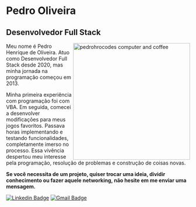 # Pedro Oliveira

## Desenvolvedor Full Stack
<img src="https://raw.githubusercontent.com/MicaelliMedeiros/micaellimedeiros/master/image/computer-illustration.png" min-width="100px" max-width="320px" width="320px" align="right" alt="pedrohrocodes computer and coffee">

Meu nome é Pedro Henrique de Oliveira. Atuo como Desenvolvedor Full Stack desde 2020, mas minha jornada na programação começou em 2013.

Minha primeira experiência com programação foi com VBA. Em seguida, comecei a desenvolver modificações para meus jogos favoritos. Passava horas implementando e testando funcionalidades, completamente imerso no processo. Essa vivência despertou meu interesse pela programação, resolução de problemas e construção de coisas novas.

**Se você necessita de um projeto, quiser trocar uma ideia, dividir conhecimento ou fazer aquele networking, não hesite em me enviar uma mensagem.**

[![Linkedin Badge](https://img.shields.io/badge/-Meu%20LinkedIn-F2F0E3?style=flat-square&logo=Linkedin&logoColor=212121&link=https://www.linkedin.com/in/pedrohrocodes/)](https://www.linkedin.com/in/pedrohrocodes/) 
[![Gmail Badge](https://img.shields.io/badge/-iuricold99@gmail.com-F2F0E3?style=flat-square&logo=Gmail&logoColor=212121&link=mailto:pedro.hrochaoliveira@gmail.com)](mailto:pedro.hrochaoliveira@gmail.com)
